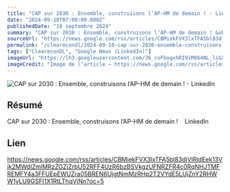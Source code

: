```yaml
---
title: "CAP sur 2030 : Ensemble, construisons l’AP-HM de demain ! - LinkedIn"
date: "2024-09-18T07:00:00.000Z"
publishedDate: "18 septembre 2024"
summary: "CAP sur 2030 : Ensemble, construisons l’AP-HM de demain ! &nbsp;&nbsp; LinkedIn"
sourceUrl: "https://news.google.com/rss/articles/CBMiekFVX3lxTFA5bl83djVIRldEek13Vjk2MWdIZmlMRzZGZjZrbU52RFF4UzR6bzBSVkgzUFNRZFR4c0RqNHJTMFREMFY4a3FFUEpEWUZra05BREN6UjgtNmMzRHp2T2VYdE5LUjZnY2RHWW1yLU9GSFI1X1RtLThqVjNn?oc=5"
permalink: "/clearecondl/2024-09-18-cap-sur-2030-ensemble-construisons-lap-hm-de-demain-linkedin"
tags: ["CleareconDL", "Google News (LinkedIn)"]
imageUrl: "https://lh3.googleusercontent.com/J6_coFbogxhRI9iM864NL_liGXvsQp2AupsKei7z0cNNfDvGUmWUy20nuUhkREQyrpY4bEeIBuc=s0-w300"
imageCredit: "Image de l’article — https://news.google.com/rss/articles/CBMiekFVX3lxTFA5bl83djVIRldEek13Vjk2MWdIZmlMRzZGZjZrbU52RFF4UzR6bzBSVkgzUFNRZFR4c0RqNHJTMFREMFY4a3FFUEpEWUZra05BREN6UjgtNmMzRHp2T2VYdE5LUjZnY2RHWW1yLU9GSFI1X1RtLThqVjNn?oc=5"
---
```


![CAP sur 2030 : Ensemble, construisons l’AP-HM de demain ! - LinkedIn](https://lh3.googleusercontent.com/J6_coFbogxhRI9iM864NL_liGXvsQp2AupsKei7z0cNNfDvGUmWUy20nuUhkREQyrpY4bEeIBuc=s0-w300)

## Résumé

CAP sur 2030 : Ensemble, construisons l’AP-HM de demain ! &nbsp;&nbsp; LinkedIn

## Lien

https://news.google.com/rss/articles/CBMiekFVX3lxTFA5bl83djVIRldEek13Vjk2MWdIZmlMRzZGZjZrbU52RFF4UzR6bzBSVkgzUFNRZFR4c0RqNHJTMFREMFY4a3FFUEpEWUZra05BREN6UjgtNmMzRHp2T2VYdE5LUjZnY2RHWW1yLU9GSFI1X1RtLThqVjNn?oc=5
